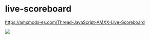 # live-scoreboard

https://amxmodx-es.com/Thread-JavaScript-AMXX-Live-Scoreboard

![](https://vgy.me/v6ZYaC.gif)
